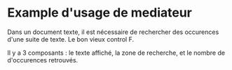 # Example d'usage de mediateur

Dans un document texte, il est nécessaire de rechercher des occurences d'une suite de texte. Le bon vieux control F.

Il y a 3 composants : le texte affiché, la zone de recherche, et le nombre de d'occurences retrouvés.
